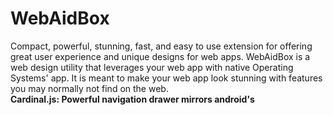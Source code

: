 # WebAidBox
Compact, powerful, stunning, fast, and easy to use extension for offering great user experience and unique designs for web apps. 
WebAidBox is a web design utility that leverages your web app with native Operating Systems' app. It is meant to make your web app look stunning with features you may normally not find on the web.  
**Cardinal.js: Powerful navigation drawer mirrors android's**
